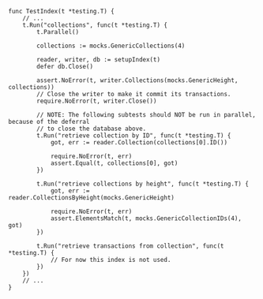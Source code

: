     func TestIndex(t *testing.T) {
        // ...
        t.Run("collections", func(t *testing.T) {
            t.Parallel()

            collections := mocks.GenericCollections(4)

            reader, writer, db := setupIndex(t)
            defer db.Close()

            assert.NoError(t, writer.Collections(mocks.GenericHeight, collections))
            // Close the writer to make it commit its transactions.
            require.NoError(t, writer.Close())

            // NOTE: The following subtests should NOT be run in parallel, because of the deferral
            // to close the database above.
            t.Run("retrieve collection by ID", func(t *testing.T) {
                got, err := reader.Collection(collections[0].ID())

                require.NoError(t, err)
                assert.Equal(t, collections[0], got)
            })

            t.Run("retrieve collections by height", func(t *testing.T) {
                got, err := reader.CollectionsByHeight(mocks.GenericHeight)

                require.NoError(t, err)
                assert.ElementsMatch(t, mocks.GenericCollectionIDs(4), got)
            })

            t.Run("retrieve transactions from collection", func(t *testing.T) {
                // For now this index is not used.
            })
        })
        // ...
    }
